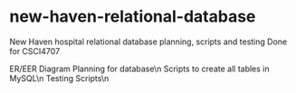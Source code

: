 # new-haven-relational-database
New Haven hospital relational database planning, scripts and testing
Done for CSCI4707

ER/EER Diagram Planning for database\n
Scripts to create all tables in MySQL\n
Testing Scripts\n

